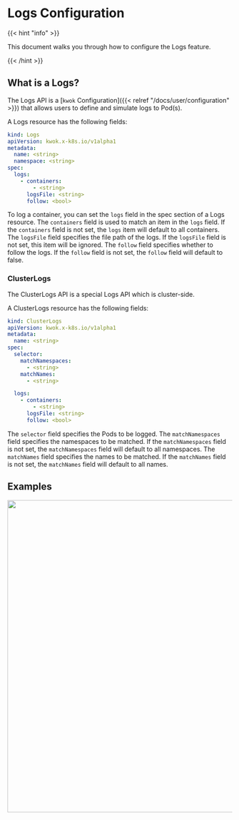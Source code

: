 # Logs Configuration

{{< hint "info" >}}

This document walks you through how to configure the Logs feature.

{{< /hint >}}

## What is a Logs?

The Logs API is a [`kwok` Configuration]({{< relref "/docs/user/configuration" >}}) that allows users to define and simulate logs to Pod(s).

A Logs resource has the following fields:

``` yaml
kind: Logs
apiVersion: kwok.x-k8s.io/v1alpha1
metadata:
  name: <string>
  namespace: <string>
spec:
  logs:
    - containers:
        - <string>
      logsFile: <string>
      follow: <bool>
```

To log a container, you can set the `logs` field in the spec section of a Logs resource.
The `containers` field is used to match an item in the `logs` field. If the `containers` field is not set, the `logs` item will default to all containers.
The `logsFile` field specifies the file path of the logs. If the `logsFile` field is not set, this item will be ignored.
The `follow` field specifies whether to follow the logs. If the `follow` field is not set, the `follow` field will default to false.

### ClusterLogs

The ClusterLogs API is a special Logs API which is cluster-side.

A ClusterLogs resource has the following fields:

``` yaml
kind: ClusterLogs
apiVersion: kwok.x-k8s.io/v1alpha1
metadata:
  name: <string>
spec:
  selector:
    matchNamespaces:
      - <string>
    matchNames:
      - <string>

  logs:
    - containers:
        - <string>
      logsFile: <string>
      follow: <bool>
```

The `selector` field specifies the Pods to be logged.
The `matchNamespaces` field specifies the namespaces to be matched. If the `matchNamespaces` field is not set, the `matchNamespaces` field will default to all namespaces.
The `matchNames` field specifies the names to be matched. If the `matchNames` field is not set, the `matchNames` field will default to all names.

## Examples

<img width="700px" src="/img/demo/logs.svg">
